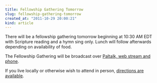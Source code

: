```yaml
--- 
title: Fellowship Gathering Tomorrow
slug: fellowship-gathering-tomorrow
created_at: "2011-10-29 20:00:21"
kind: article
---
```

There will be a fellowship gathering tomorrow beginning at 10:30 AM EDT 
with Scripture reading and a hymn sing only.  Lunch will follow afterwards 
depending on availability of food.

The Fellowship Gathering will be broadcast over 
<a href="/join/broadcasts/">Paltalk, web stream and phone</a>.

If you live locally or otherwise wish to attend in person,
<a href="/join/live/directions/">directions are available</a>.
